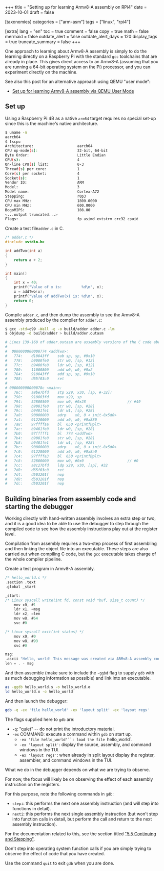 +++
title = "Setting up for learning Armv8-A assembly on RPi4"
date = 2023-10-01
draft = false

[taxonomies]
categories = ["arm-asm"]
tags = ["linux", "rpi4"]

[extra]
lang = "en"
toc = true
comment = false
copy = true
math = false
mermaid = false
outdate_alert = false
outdate_alert_days = 120
display_tags = true
truncate_summary = false
+++

One approach to learning about Armv8-A assembly is simply to do the learning
directly on a Raspberry Pi with the standard `gcc` toolchains that are already
in place. This gives direct access to an Armv8-A (assuming that you are running
a 64-bit operating system on the Pi) processor, and you can experiment directly
on the machine.

See also this post for an alternative approach using QEMU "user mode":

- [Set up for learning Armv8-A assembly via QEMU User Mode](/posts/set-up-for-armv8-asm-qemu-user/)

## Set up

Using a Raspberry Pi 4B as a native `arm64` target requires no special set-up
since this is the machine's native architecture.

```sh
$ uname -m
aarch64
$ lscpu
Architecture:                    aarch64
CPU op-mode(s):                  32-bit, 64-bit
Byte Order:                      Little Endian
CPU(s):                          4
On-line CPU(s) list:             0-3
Thread(s) per core:              1
Core(s) per socket:              4
Socket(s):                       1
Vendor ID:                       ARM
Model:                           3
Model name:                      Cortex-A72
Stepping:                        r0p3
CPU max MHz:                     1800.0000
CPU min MHz:                     600.0000
BogoMIPS:                        108.00
<...output truncated...>
Flags:                           fp asimd evtstrm crc32 cpuid
```

Create a test file`adder.c` in C.

```c
/* adder.c */
#include <stdio.h>

int addTwo(int a)
{
    return a + 2;
}

int main()
{
    int x = 40;
    printf("Value of x is:         %d\n", x);
    x = addTwo(x);
    printf("Value of addTwo(x) is: %d\n", x);
    return 0;
}
```

Compile `adder.c`, and then dump the assembly to see the Armv8-A assembly
produced by the compiler for `adder.c`:

```sh
$ gcc -std=c99 -Wall -g -o build/adder adder.c -lm
$ objdump -d build/adder > build/adder.outasm

# Lines 139-168 of adder.outasm are assembly versions of the C code above.
#
#  0000000000000774 <addTwo>:
#   774:	d10043ff 	sub	sp, sp, #0x10
#   778:	b9000fe0 	str	w0, [sp, #12]
#   77c:	b9400fe0 	ldr	w0, [sp, #12]
#   780:	11000800 	add	w0, w0, #0x2
#   784:	910043ff 	add	sp, sp, #0x10
#   788:	d65f03c0 	ret
#
# 000000000000078c <main>:
#   78c:	a9be7bfd 	stp	x29, x30, [sp, #-32]!
#   790:	910003fd 	mov	x29, sp
#   794:	52800500 	mov	w0, #0x28                  	// #40
#   798:	b9001fe0 	str	w0, [sp, #28]
#   79c:	b9401fe1 	ldr	w1, [sp, #28]
#   7a0:	90000000 	adrp	x0, 0 <_init-0x5d0>
#   7a4:	91220000 	add	x0, x0, #0x880
#   7a8:	97ffffaa 	bl	650 <printf@plt>
#   7ac:	b9401fe0 	ldr	w0, [sp, #28]
#   7b0:	97fffff1 	bl	774 <addTwo>
#   7b4:	b9001fe0 	str	w0, [sp, #28]
#   7b8:	b9401fe1 	ldr	w1, [sp, #28]
#   7bc:	90000000 	adrp	x0, 0 <_init-0x5d0>
#   7c0:	91228000 	add	x0, x0, #0x8a0
#   7c4:	97ffffa3 	bl	650 <printf@plt>
#   7c8:	52800000 	mov	w0, #0x0                   	// #0
#   7cc:	a8c27bfd 	ldp	x29, x30, [sp], #32
#   7d0:	d65f03c0 	ret
#   7d4:	d503201f 	nop
#   7d8:	d503201f 	nop
#   7dc:	d503201f 	nop
```

## Building binaries from assembly code and starting the debugger

Working directly with hand-written assembly involves an extra step or two, and
it is a good idea to be able to use the debugger to step through the compiled
code to see how the assembly instructions play out at the register level.

Compilation from assembly requires a two-step process of first assembling and
then linking the object file into an executable. These steps are also carried
out when compiling C code, but the `gcc` executable takes charge of the whole
compiler pipeline.

Create a test program in Armv8-A assembly.

```c
/* hello_world.s */
.section .text
.global _start

_start:
/* Linux syscall write(int fd, const void *buf, size_t count) */
    mov x0, #1     
    ldr x1, =msg 
    ldr x2, =len 
    mov w8, #64 
    svc #0

/* Linux syscall exit(int status) */
    mov x0, #0 
    mov w8, #93 
    svc #0

msg:
.ascii "Hello, world! This message was created via ARMv8-A assembly code.\n"
len = . - msg
```

And then assemble (make sure to include the `-ggbd` flag to supply `gdb` with 
as much debugging information as possible) and link into an executable.

```sh
as -ggdb hello_world.s -o hello_world.o
ld hello_world.o -o hello_world
```
And then launch the debugger:

```sh
gdb -q -ex 'file hello_world' -ex 'layout split' -ex 'layout regs'
```

The flags supplied here to `gdb` are:

- `-q`: "quiet" -- do not print the introductory material.
- `-ex` COMMAND: execute a command within `gdb` on start up.
  - `-ex 'file hello_world'``: load the file `hello_world`.
  - `-ex 'layout split'`: display the source, assembly, and command windows in
    the TUI.
  - `-ex 'layout regs'`: when already in split layout display the register,
    assembler, and command windows in the TUI.

What we do in the debugger depends on what we are trying to observe.

For now, the focus will likely be on observing the effect of each assembly
instruction on the registers.

For this purpose, note the following commands in `gdb`:

- `stepi`: this performs the next one assembly instruction (and will step into
  functions in detail).
- `nexti`: this performs the next single assembly instruction (but won't step
  into function calls in detail, but perform the call and return to the next
  assembly instruction).

For the documentation related to this, see the section titled
["5.5 Continuing and Stepping"](https://sourceware.org/gdb/onlinedocs/gdb/Continuing-and-Stepping.html).

Don't step into operating system function calls if you are simply trying to
observe the effect of code that you have created.

Use the command `quit` to exit `gdb` when you are done.


